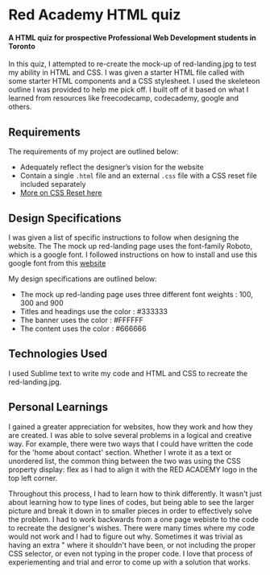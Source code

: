 
# Red Academy HTML quiz
#### A HTML quiz for prospective Professional Web Development students in Toronto

In this quiz, I attempted to re-create the mock-up of red-landing.jpg to test my ability in HTML and CSS. I was given a starter HTML file called with some starter HTML components and a CSS stylesheet. I used the skeleteon outline I was provided to help me pick off. I built off of it based on what I learned from resources like freecodecamp, codecademy, google and others. 

## Requirements
The requirements of my project are outlined below:
* Adequately reflect the designer’s vision for the website
* Contain a single `.html` file and an external `.css` file with a CSS reset file included separately
* [More on CSS Reset here](https://stackoverflow.com/questions/11578819/css-reset-what-exactly-does-it-do)

## Design Specifications 
I was given a list of specific instructions to follow when designing the website. The The mock up red-landing page uses the font-family Roboto, which is a google font. I followed instructions on how to install and use this google font from this [website](http://www.cssnewbie.com/how-to-use-google-fonts-with-css-tutorial/#.WXitnIjyuiM)

My design specifications are outlined below:
* The mock up red-landing page uses three different font weights : 100, 300 and 900
* Titles and headings use the color : #333333 
* The banner uses the color : #FFFFFF
* The content uses the color : #666666

## Technologies Used
I used Sublime text to write my code and HTML and CSS to recreate the red-landing.jpg.

## Personal Learnings
I gained a greater appreciation for websites, how they work and how they are created. I was able to solve several problems in a logical and creative way. For example, there were two ways that I could have written the code for the 'home about contact' section. Whether I wrote it as a text or unordered list, the common thing between the two was using the CSS property display: flex as I had to align it with the RED ACADEMY logo in the top left corner.

Throughout this process, I had to learn how to think differently. It wasn't just about learning how to type lines of codes, but being able to see the larger picture and break it down in to smaller pieces in order to effectively solve the problem. I had to work backwards from a one page webiste to the code to recreate the designer's wishes. There were many times where my code would not work and I had to figure out why. Sometimes it was trivial as having an extra " where it shouldn't have been, or not including the proper CSS selector, or even not typing in the proper code. I love that process of experiementing and trial and error to come up with a solution that works. 

